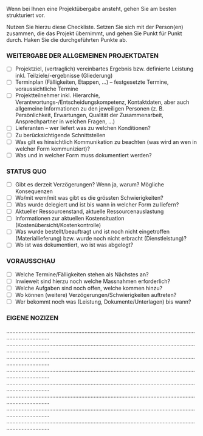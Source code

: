 Wenn bei Ihnen eine Projektübergabe ansteht, gehen Sie am besten strukturiert vor.

Nutzen Sie hierzu diese Checkliste. Setzen Sie sich mit der Person(en) zusammen, die das Projekt übernimmt, und gehen Sie Punkt für Punkt durch. Haken Sie die durchgeführten Punkte ab.

### WEITERGABE DER ALLGEMEINEN PROJEKTDATEN

- [ ]	Projektziel, (vertraglich) vereinbartes Ergebnis bzw. definierte Leistung inkl. Teilziele/-ergebnisse (Gliederung)
- [ ]	Terminplan (Fälligkeiten, Etappen, …) – festgesetzte Termine, voraussichtliche Termine
- [ ]	Projektteilnehmer inkl. Hierarchie, Verantwortungs-/Entscheidungskompetenz, Kontaktdaten, aber auch allgemeine Informationen zu den jeweiligen Personen (z. B. Persönlichkeit, Erwartungen, Qualität der Zusammenarbeit, Ansprechpartner in welchen Fragen, …)
- [ ]	Lieferanten – wer liefert was zu welchen Konditionen?
- [ ]	Zu berücksichtigende Schnittstellen
- [ ]	Was gilt es hinsichtlich Kommunikation zu beachten (was wird an wen in welcher Form kommuniziert)?
- [ ]	Was und in welcher Form muss dokumentiert werden?

### STATUS QUO
- [ ]	Gibt es derzeit Verzögerungen? Wenn ja, warum? Mögliche Konsequenzen
- [ ]	Wo/mit wem/mit was gibt es die grössten Schwierigkeiten?
- [ ]	Was wurde delegiert und ist bis wann in welcher Form zu liefern?
- [ ]	Aktueller Ressourcenstand, aktuelle Ressourcenauslastung
- [ ]	Informationen zur aktuellen Kostensituation (Kostenübersicht/Kostenkontrolle)
- [ ]	Was wurde bestellt/beauftragt und ist noch nicht eingetroffen (Materiallieferung) bzw. wurde noch nicht erbracht (Dienstleistung)?
- [ ]	Wo ist was dokumentiert, wo ist was abgelegt?

### VORAUSSCHAU
- [ ]	Welche Termine/Fälligkeiten stehen als Nächstes an?
- [ ]	Inwieweit sind hierzu noch welche Massnahmen erforderlich?
- [ ]	Welche Aufgaben sind noch offen, welche kommen hinzu?
- [ ]	Wo können (weitere) Verzögerungen/Schwierigkeiten auftreten?
- [ ]	Wer bekommt noch was (Leistung, Dokumente/Unterlagen) bis wann?

### EIGENE NOZIZEN
…………………………………………………………………………………………………………………………………….
…………………………………………………………………………………………………………………………………….
…………………………………………………………………………………………………………………………………….
…………………………………………………………………………………………………………………………………….
…………………………………………………………………………………………………………………………………….
…………………………………………………………………………………………………………………………………….
…………………………………………………………………………………………………………………………………….
…………………………………………………………………………………………………………………………………….


